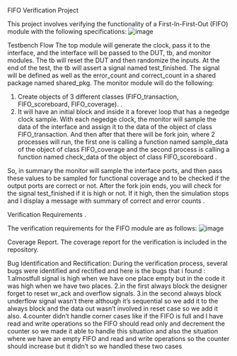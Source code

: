 FIFO Verification Project

This project involves verifying the functionality of a First-In-First-Out (FIFO) module with the following specifications:
![image](https://github.com/aboElhammd/FIFO/assets/124165601/6086b7b6-7c58-4f1f-880b-86656e5728ae)

Testbench Flow
The top module will generate the clock, pass it to the interface, and the interface will be passed to the 
DUT, tb, and monitor modules. The tb will reset the DUT and then randomize the inputs. At the end of 
the test, the tb will assert a signal named test_finished. The signal will be defined as well as the 
error_count and correct_count in a shared package  named shared_pkg. 
The monitor module will do the following:
1. Create objects of 3 different classes (FIFO_transaction, FIFO_scoreboard, FIFO_coverage). .
2. It will have an initial block and inside it a forever loop that has a negedge clock sample. With 
each negedge clock, the monitor will sample the data of the interface and assign it to the data of 
the object of class FIFO_transaction. And then after that there will be fork join, where 2 
processes will run, the first one is calling a function named sample_data of the object of class 
FIFO_coverage and the second process is calling a function named check_data of the object of 
class FIFO_scoreboard .

So, in summary the monitor will sample the interface ports, and then pass these values to be 
sampled for functional coverage and to be checked if the output ports are correct or not.
After the fork join ends, you will check for the signal test_finished if it is high or not. If it high, 
then the simulation stops and I display a message with summary of correct and error counts .

Verification Requirements .

The verification requirements for the FIFO module are as follows:
![image](https://github.com/aboElhammd/FIFO/assets/124165601/ebaf0a76-2745-41e4-a195-459f07986246)

Coverage Report.
The coverage report for the verification is included in the repository.

Bug Identification and Rectification:
During the verification process, several bugs were identified and rectified and here is the bugs that i found :
1.almostfull signal is high when we have one place empty but in the code it was 
high when we have two places.
2.in the first always block the designer forget to reset wr_ack and overflow 
signals.
3.in the second always block underflow signal wasn’t there although it’s 
sequential so we add it to the always block and the data out wasn’t involved in 
reset case so we add it also.
4.counter didn’t handle corner cases like if the FIFO is full and I have read and 
write operations so the FIFO should read only and decrement the counter so we 
made it able to handle this situation and also the situation where we have an 
empty FIFO and read and write operations so the counter should increase but it 
didn’t so we handled these two cases
